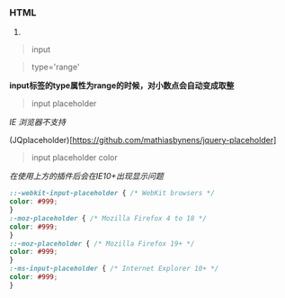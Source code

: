### HTML

1.

> input

> type='range'

**input标签的type属性为range的时候，对小数点会自动变成取整**

> input placeholder

*IE 浏览器不支持*

(JQplaceholder)[https://github.com/mathiasbynens/jquery-placeholder]

> input placeholder color

*在使用上方的插件后会在IE10+出现显示问题*

``` css
::-webkit-input-placeholder { /* WebKit browsers */
color: #999;
}
:-moz-placeholder { /* Mozilla Firefox 4 to 18 */
color: #999;
}
::-moz-placeholder { /* Mozilla Firefox 19+ */
color: #999;
}
:-ms-input-placeholder { /* Internet Explorer 10+ */
color: #999;
}
```

